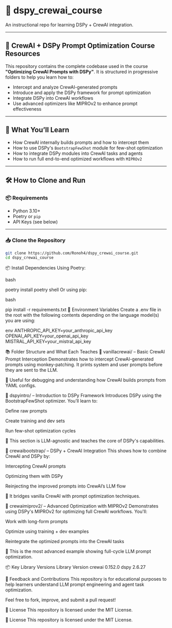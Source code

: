 # 🧠 dspy_crewai_course  
An instructional repo for learning DSPy + CrewAI integration.

---

## 🧠 CrewAI + DSPy Prompt Optimization Course Resources

This repository contains the complete codebase used in the course **"Optimizing CrewAI Prompts with DSPy"**. It is structured in progressive folders to help you learn how to:

- Intercept and analyze CrewAI-generated prompts  
- Introduce and apply the DSPy framework for prompt optimization  
- Integrate DSPy into CrewAI workflows  
- Use advanced optimizers like MIPROv2 to enhance prompt effectiveness

---

## 🚀 What You’ll Learn

- How CrewAI internally builds prompts and how to intercept them  
- How to use DSPy's `BootstrapFewShot` module for few-shot optimization  
- How to integrate DSPy modules into CrewAI tasks and agents  
- How to run full end-to-end optimized workflows with `MIPROv2`

---

## 🛠️ How to Clone and Run

### 📦 Requirements

- Python 3.10+
- Poetry or `pip`
- API Keys (see below)

---

### 📥 Clone the Repository

```bash
git clone https://github.com/Ronoh4/dspy_crewai_course.git
cd dspy_crewai_course
```

📦 Install Dependencies
Using Poetry:

bash

poetry install
poetry shell
Or using pip:

bash

pip install -r requirements.txt
🔑 Environment Variables
Create a .env file in the root with the following contents depending on the language model(s) you are using:

env
ANTHROPIC_API_KEY=your_anthropic_api_key
OPENAI_API_KEY=your_openai_api_key
MISTRAL_API_KEY=your_mistral_api_key

📚 Folder Structure and What Each Teaches
📁 vanillacrewai/ – Basic CrewAI Prompt Interception
Demonstrates how to intercept CrewAI-generated prompts using monkey-patching. It prints system and user prompts before they are sent to the LLM.

🧪 Useful for debugging and understanding how CrewAI builds prompts from YAML configs.

📁 dspyintro/ – Introduction to DSPy Framework
Introduces DSPy using the BootstrapFewShot optimizer. You’ll learn to:

Define raw prompts

Create training and dev sets

Run few-shot optimization cycles

🧠 This section is LLM-agnostic and teaches the core of DSPy's capabilities.

📁 crewaibootstrap/ – DSPy + CrewAI Integration
This shows how to combine CrewAI and DSPy by:

Intercepting CrewAI prompts

Optimizing them with DSPy

Reinjecting the improved prompts into CrewAI’s LLM flow

🔄 It bridges vanilla CrewAI with prompt optimization techniques.

📁 crewaimiprov2/ – Advanced Optimization with MIPROv2
Demonstrates using DSPy's MIPROv2 for optimizing full CrewAI workflows. You'll:

Work with long-form prompts

Optimize using training + dev examples

Reintegrate the optimized prompts into the CrewAI tasks

🧬 This is the most advanced example showing full-cycle LLM prompt optimization.

📦 Key Library Versions
Library	Version
crewai	0.152.0
dspy	2.6.27

🧵 Feedback and Contributions
This repository is for educational purposes to help learners understand LLM prompt engineering and agent task optimization.

Feel free to fork, improve, and submit a pull request!

📄 License
This repository is licensed under the MIT License.

📄 License
This repository is licensed under the MIT License.
